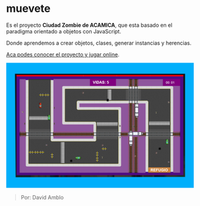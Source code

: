 # muevete
Es el proyecto **Ciudad Zombie de ACAMICA**, que esta basado en el paradigma orientado a objetos con JavaScript.

Donde aprendemos a crear objetos, clases, generar instancias y herencias.

[Aca podes conocer el proyecto y jugar online](http://zombies.hol.es/ "Aca podes conocer el proyecto y jugar online").

![zombie](https://github.com/Dvdam/muevete/blob/master/thumb.jpg "Juego")

>Por: David Amblo

